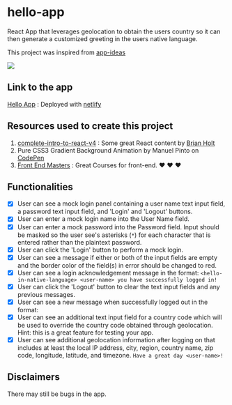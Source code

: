 # hello-app

React App that leverages geolocation to obtain the users country so it can then generate a customized greeting in the users native language.

This project was inspired from [app-ideas](https://github.com/florinpop17/app-ideas "App Ideas Collection")

![](src/hello-app.gif)

## Link to the app

[Hello App](https://wizardly-euler-f49371.netlify.com) : Deployed with [netlify](https://www.netlify.com/)

## Resources used to create this project

1. [complete-intro-to-react-v4](https://btholt.github.io/complete-intro-to-react-v4/ "Complete Intro to React") : Some great React content by [Brian Holt](https://github.com/btholt "Brian Holt")
2. Pure CSS3 Gradient Background Animation by Manuel Pinto on [CodePen](https://codepen.io/P1N2O/pen/pyBNzX)
3. [Front End Masters](https://frontendmasters.com) : Great Courses for front-end. :heart: :heart: :heart:

## Functionalities

- [x] User can see a mock login panel containing a user name text input field,
      a password text input field, and 'Login' and 'Logout' buttons.
- [x] User can enter a mock login name into the User Name field.
- [x] User can enter a mock password into the Password field. Input should
      be masked so the user see's asterisks (`*`) for each character that is entered
      rather than the plaintext password.
- [x] User can click the 'Login' button to perform a mock login.
- [x] User can see a message if either or both of the input fields are empty
      and the border color of the field(s) in error should be changed to red.
- [x] User can see a login acknowledgement message in the format:
      `<hello-in-native-language> <user-name> you have successfully logged in!`
- [x] User can click the 'Logout' button to clear the text input fields and
      any previous messages.
- [x] User can see a new message when successfully logged out in the format:
- [x] User can see an additional text input field for a country code which
      will be used to override the country code obtained through geolocation. Hint:
      this is a great feature for testing your app.
- [x] User can see additional geolocation information after logging on that
      includes at least the local IP address, city, region, country name, zip code,
      longitude, latitude, and timezone.
      `Have a great day <user-name>!`

## Disclaimers

There may still be bugs in the app.
